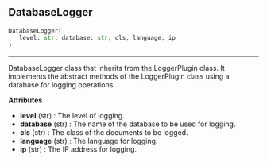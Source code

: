 #


## DatabaseLogger
```python 
DatabaseLogger(
   level: str, database: str, cls, language, ip
)
```


---
DatabaseLogger class that inherits from the LoggerPlugin class. It implements the abstract methods of the LoggerPlugin class
using a database for logging operations.


**Attributes**

* **level** (str) : The level of logging.
* **database** (str) : The name of the database to be used for logging.
* **cls** (str) : The class of the documents to be logged.
* **language** (str) : The language for logging.
* **ip** (str) : The IP address for logging.

